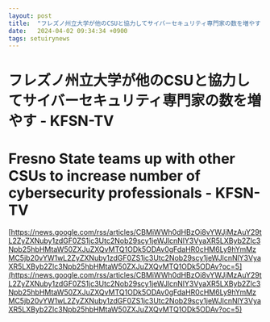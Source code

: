 ```yaml
---
layout: post
title:  "フレズノ州立大学が他のCSUと協力してサイバーセキュリティ専門家の数を増やす - KFSN-TV"
date:   2024-04-02 09:34:34 +0900
tags: setuirynews 
---
```


# フレズノ州立大学が他のCSUと協力してサイバーセキュリティ専門家の数を増やす - KFSN-TV



# Fresno State teams up with other CSUs to increase number of cybersecurity professionals - KFSN-TV

[https://news.google.com/rss/articles/CBMiWWh0dHBzOi8vYWJjMzAuY29tL2ZyZXNuby1zdGF0ZS1jc3Utc2Nob29scy1jeWJlcnNlY3VyaXR5LXByb2Zlc3Npb25hbHMtaW50ZXJuZXQvMTQ1ODk5ODAv0gFdaHR0cHM6Ly9hYmMzMC5jb20vYW1wL2ZyZXNuby1zdGF0ZS1jc3Utc2Nob29scy1jeWJlcnNlY3VyaXR5LXByb2Zlc3Npb25hbHMtaW50ZXJuZXQvMTQ1ODk5ODAv?oc=5](https://news.google.com/rss/articles/CBMiWWh0dHBzOi8vYWJjMzAuY29tL2ZyZXNuby1zdGF0ZS1jc3Utc2Nob29scy1jeWJlcnNlY3VyaXR5LXByb2Zlc3Npb25hbHMtaW50ZXJuZXQvMTQ1ODk5ODAv0gFdaHR0cHM6Ly9hYmMzMC5jb20vYW1wL2ZyZXNuby1zdGF0ZS1jc3Utc2Nob29scy1jeWJlcnNlY3VyaXR5LXByb2Zlc3Npb25hbHMtaW50ZXJuZXQvMTQ1ODk5ODAv?oc=5)

